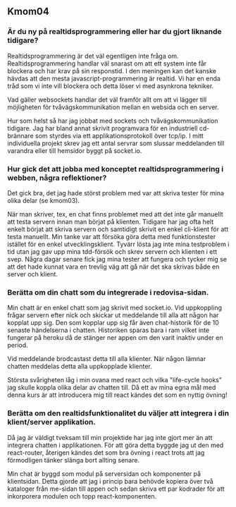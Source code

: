 ## Kmom04

### Är du ny på realtidsprogrammering eller har du gjort liknande tidigare?

Realtidsprogrammering är det väl egentligen inte fråga om. Realtidsprogrammering
handlar väl snarast om att ett system inte får blockera och har krav på sin
responstid. I den meningen kan det kanske hävdas att den mesta
javascript-programmering är realtid. Vi har en enda tråd som vi inte vill
blockera och detta löser vi med asynkrona tekniker.

Vad gäller websockets handlar det väl framför allt om att vi lägger till
möjligheten för tvåvägskommunikation mellan en websida och en server.

Hur som helst så har jag jobbat med sockets och tvåvägskommunikation tidigare.
Jag har bland annat skrivit programvara för en industriell cd-brännare som
styrdes via ett applikationsprotokoll över tcp/ip. I mitt individuella projekt
skrev jag ett antal servrar som slussar meddelanden till varandra eller till
hemsidor byggt på socket.io.

### Hur gick det att jobba med konceptet realtidsprogrammering i webben, några reflektioner?

Det gick bra, det jag hade störst problem med var att skriva tester för mina
olika delar (se kmom03).

När man skriver, tex, en chat finns problemet med att det inte går manuellt att
testa servern innan man börjat på klienten. Tidigare har jag ofta helt enkelt
börjat att skriva servern och samtidigt skrivit en enkel cli-klient för att
testa manuellt. Min tanke var att försöka göra detta med funktionstester
istället för en enkel utvecklingsklient. Tyvärr lösta jag inte mina testproblem
i tid utan jag gav upp mina tdd-försök och skrev servern och klienten i ett
svep. Några dagar senare fick jag mina tester att fungera och tycker mig se att
det hade kunnat vara en trevlig väg att gå när det ska skrivas både en server
och klient.

### Berätta om din chatt som du integrerade i redovisa-sidan.

Min chatt är en enkel chatt som jag skrivit med socket.io. Vid uppkoppling
frågar servern efter nick och skickar ut meddelande till alla att någon har
kopplat upp sig. Den som kopplar upp sig får även chat-historik för de 10
senaste händelserna i chatten. Historiken sparas bara i ram vilket inte fungerar
på heroku då de stänger ner appen om den varit inaktiv under en period.

Vid meddelande brodcastast detta till alla klienter. När någon lämnar chatten
meddelas detta alla uppkopplade klienter.

Största svårigheten låg i min ovana med react och vilka "life-cycle hooks" jag
skulle koppla olika delar av chatten till. Då ett av mina egna mål med denna
kurs är att introducera mig till react kändes det som en nyttig övning!

### Berätta om den realtidsfunktionalitet du väljer att integrera i din klient/server applikation.

Då jag är väldigt tveksam till min projektide har jag inte gjort mer än att
integrera chatten i applikationen. För att göra detta byggde jag ut den med
react-router, återigen kändes det som bra övning i react trots att jag
förmodligen tänker slänga bort allting senare.

Min chat är byggd som modul på serversidan och komponenter på klientsidan. Detta
gjorde att jag i princip bara behövde kopiera över två kataloger från me-sidan
till appen och sedan skriva ett par kodrader för att inkorporera modulen och
topp react-komponenten.
